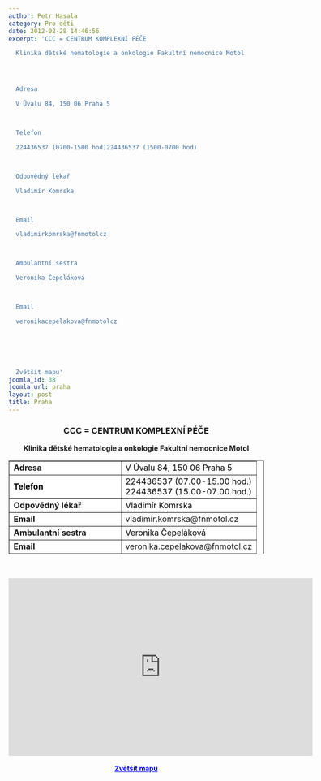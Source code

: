 ```yaml
---
author: Petr Hasala
category: Pro děti
date: 2012-02-28 14:46:56
excerpt: 'CCC = CENTRUM KOMPLEXNÍ PÉČE

  Klinika dětské hematologie a onkologie Fakultní nemocnice Motol




  Adresa

  V Úvalu 84, 150 06 Praha 5



  Telefon

  224436537 (0700-1500 hod)224436537 (1500-0700 hod)



  Odpovědný lékař

  Vladimír Komrska



  Email

  vladimirkomrska@fnmotolcz



  Ambulantní sestra              

  Veronika Čepeláková



  Email

  veronikacepelakova@fnmotolcz




   

  Zvětšit mapu'
joomla_id: 38
joomla_url: praha
layout: post
title: Praha
---
```


<h3 style="text-align: center;"><strong>CCC = CENTRUM KOMPLEXNÍ PÉČE<br /></strong></h3>
<p style="text-align: center;"><strong>Klinika dětské hematologie a onkologie Fakultní nemocnice Motol</strong></p>
<table style="background-color: #ffffff;" border="1" align="center">
<tbody>
<tr>
<td><strong>Adresa</strong></td>
<td><span style="color: #000000;">V Úvalu 84, 150 06 Praha 5</span></td>
</tr>
<tr>
<td><span style="color: #000000;"><strong>Telefon</strong></span></td>
<td><span style="color: #000000;">224436537 (07.00-15.00 hod.)</span><br /><span style="color: #000000;">224436537 (15.00-07.00 hod.)</span></td>
</tr>
<tr>
<td><strong>Odpovědný lékař</strong></td>
<td><span style="color: #000000;">Vladimír Komrska</span></td>
</tr>
<tr>
<td><strong>Email</strong></td>
<td>vladimir.komrska@fnmotol.cz</td>
</tr>
<tr>
<td><strong>Ambulantní sestra          </strong>    </td>
<td><span style="color: #000000;">Veronika Čepeláková</span></td>
</tr>
<tr>
<td><strong>Email</strong></td>
<td>veronika.cepelakova@fnmotol.cz</td>
</tr>
</tbody>
</table>
<p> </p>
<p style="text-align: center;"><iframe style="display: block; margin-left: auto; margin-right: auto;" src="http://maps.google.cz/maps?client=firefox-a&amp;channel=s&amp;hl=cs&amp;q=Fakultn%C3%AD+nemocnice+Motol&amp;lr=&amp;ie=UTF8&amp;hq=Fakultn%C3%AD+nemocnice+Motol&amp;hnear=&amp;radius=15000&amp;t=h&amp;brcurrent=5,0,0&amp;ll=50.073557,14.339926&amp;spn=0.00482,0.012875&amp;z=16&amp;iwloc=A&amp;output=embed" frameborder="0" marginwidth="0" marginheight="0" scrolling="no" width="600" height="350"></iframe><br /><strong><span style="font-size: medium;"><small><a href="http://maps.google.cz/maps?client=firefox-a&amp;channel=s&amp;hl=cs&amp;q=Fakultn%C3%AD+nemocnice+Motol&amp;lr=&amp;ie=UTF8&amp;hq=Fakultn%C3%AD+nemocnice+Motol&amp;hnear=&amp;radius=15000&amp;t=h&amp;brcurrent=5,0,0&amp;ll=50.073557,14.339926&amp;spn=0.00482,0.012875&amp;z=16&amp;iwloc=A&amp;source=embed" style="color: #0000ff; text-align: left;">Zvětšit mapu</a></small></span></strong></p>